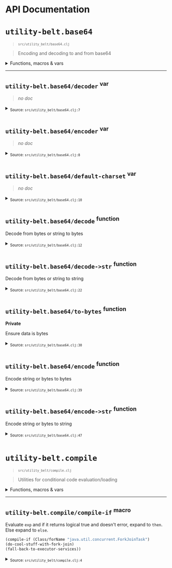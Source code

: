 
# API Documentation



# `utility-belt.base64`
> <sup>`src/utility_belt/base64.clj`</sup>








> Encoding and decoding to and from base64



<details>
  <summary>Functions, macros & vars</summary>

- [decoder](#utility-belt.base64/decoder)

- [encoder](#utility-belt.base64/encoder)

- [default-charset](#utility-belt.base64/default-charset)

- [decode](#utility-belt.base64/decode)

- [decode-&gt;str](#utility-belt.base64/decode-&gt;str)

- [encode](#utility-belt.base64/encode)

- [encode-&gt;str](#utility-belt.base64/encode-&gt;str)

</details>

<hr />




## <a name="utility-belt.base64/decoder">`utility-belt.base64/decoder`</a> <sup>var</sup>
> 





> 
> *no doc*


<details>
  <summary><sub>Source: <code>src/utility_belt/base64.clj:7</code></p></summary>

```clojure

(def ^Base64$Decoder decoder (Base64/getDecoder))

```

</details>



## <a name="utility-belt.base64/encoder">`utility-belt.base64/encoder`</a> <sup>var</sup>
> 





> 
> *no doc*


<details>
  <summary><sub>Source: <code>src/utility_belt/base64.clj:8</code></p></summary>

```clojure

(def ^Base64$Encoder encoder (Base64/getEncoder))

```

</details>



## <a name="utility-belt.base64/default-charset">`utility-belt.base64/default-charset`</a> <sup>var</sup>
> 





> 
> *no doc*


<details>
  <summary><sub>Source: <code>src/utility_belt/base64.clj:10</code></p></summary>

```clojure

(def default-charset (.toString StandardCharsets/UTF_8))

```

</details>



## <a name="utility-belt.base64/decode">`utility-belt.base64/decode`</a> <sup>function</sup>
> 





> 
Decode from bytes or string to bytes


<details>
  <summary><sub>Source: <code>src/utility_belt/base64.clj:12</code></p></summary>

```clojure

(defn decode
  "Decode from bytes or string to bytes"
  ^bytes [base64]
  {:pre [(or (bytes? base64) (string? base64))]}
  (byte-array
    ;; needs to cond on type to stop reflection
   (cond
     (bytes? base64) (.decode decoder ^bytes base64)
     (string? base64) (.decode decoder ^String base64))))

```

</details>



## <a name="utility-belt.base64/decode-&gt;str">`utility-belt.base64/decode->str`</a> <sup>function</sup>
> 





> 
Decode from bytes or string to string


<details>
  <summary><sub>Source: <code>src/utility_belt/base64.clj:22</code></p></summary>

```clojure

(defn decode->str
  "Decode from bytes or string to string"
  (^String [base64]
   (decode->str base64 default-charset))
  (^String [base64 ^String encoding]
   {:pre [(Charset/isSupported encoding)]}
   (String. (decode base64) encoding)))

```

</details>



## <a name="utility-belt.base64/to-bytes">`utility-belt.base64/to-bytes`</a> <sup>function</sup>
> 

**Private**





> 
Ensure data is bytes


<details>
  <summary><sub>Source: <code>src/utility_belt/base64.clj:30</code></p></summary>

```clojure

(defn- to-bytes
  "Ensure data is bytes"
  ^bytes [data ^String encoding]
  {:pre [(or (bytes? data) (string? data))
         (Charset/isSupported encoding)]}
  (cond
    (bytes? data) data
    (string? data) (.getBytes ^String data encoding)))

```

</details>



## <a name="utility-belt.base64/encode">`utility-belt.base64/encode`</a> <sup>function</sup>
> 





> 
Encode string or bytes to bytes


<details>
  <summary><sub>Source: <code>src/utility_belt/base64.clj:39</code></p></summary>

```clojure

(defn encode
  "Encode string or bytes to bytes"
  (^bytes [data]
   (encode data default-charset))
  (^bytes [data ^String encoding]
   (let [^bytes to-encode (to-bytes data encoding)]
     (.encode encoder to-encode))))

```

</details>



## <a name="utility-belt.base64/encode-&gt;str">`utility-belt.base64/encode->str`</a> <sup>function</sup>
> 





> 
Encode string or bytes to string


<details>
  <summary><sub>Source: <code>src/utility_belt/base64.clj:47</code></p></summary>

```clojure

(defn encode->str
  "Encode string or bytes to string"
  (^String [data]
   (encode->str data default-charset))
  (^String [data ^String encoding]
   (-> data (encode encoding) (String. encoding))))

```

</details>






# `utility-belt.compile`
> <sup>`src/utility_belt/compile.clj`</sup>








> Utilities for conditional code evaluation/loading



<details>
  <summary>Functions, macros & vars</summary>

- [compile-if](#utility-belt.compile/compile-if)

- [compile-when](#utility-belt.compile/compile-when)

</details>

<hr />




## <a name="utility-belt.compile/compile-if">`utility-belt.compile/compile-if`</a> <sup>macro</sup>
> 





> 
Evaluate `exp` and if it returns logical true and doesn't error, expand to
`then`.  Else expand to `else`.

```clojure
(compile-if (Class/forName "java.util.concurrent.ForkJoinTask")
(do-cool-stuff-with-fork-join)
(fall-back-to-executor-services))
```



<details>
  <summary><sub>Source: <code>src/utility_belt/compile.clj:4</code></p></summary>

```clojure

(defmacro compile-if
  "Evaluate `exp` and if it returns logical true and doesn't error, expand to
  `then`.  Else expand to `else`.

  ```clojure
  (compile-if (Class/forName \"java.util.concurrent.ForkJoinTask\")
    (do-cool-stuff-with-fork-join)
    (fall-back-to-executor-services))
  ```
  "
  [exp then else]
  (if (try (eval exp)
           (catch Throwable _ false))
    `(do ~then)
    `(do ~else)))

```

</details>



## <a name="utility-belt.compile/compile-when">`utility-belt.compile/compile-when`</a> <sup>macro</sup>
> 





> 
Evaluate `exp` and if it returns logical true and doesn't error, expand to `then`
Otherwise evaluates to `nil`

```clojure
(compile-when (require '[java-time.api :as jt])
(do-cool-stuff-with-java-time))
```



<details>
  <summary><sub>Source: <code>src/utility_belt/compile.clj:20</code></p></summary>

```clojure

(defmacro compile-when
  "Evaluate `exp` and if it returns logical true and doesn't error, expand to `then`
  Otherwise evaluates to `nil`

  ```clojure
  (compile-when (require '[java-time.api :as jt])
    (do-cool-stuff-with-java-time))
  ```
  "
  [exp & then]
  `(compile-if ~exp (do ~@then) nil))

```

</details>






# `utility-belt.component`
> <sup>`src/utility_belt/component.clj`</sup>












<details>
  <summary>Functions, macros & vars</summary>

- [deps](#utility-belt.component/deps)

- [using+](#utility-belt.component/using+)

- [map-&gt;system](#utility-belt.component/map-&gt;system)

- [map-&gt;component](#utility-belt.component/map-&gt;component)

</details>

<hr />




## <a name="utility-belt.component/deps">`utility-belt.component/deps`</a> <sup>function</sup>
> 





> 
Converts a mixed list of dependencies into a
dependency map.

```clojure
[:a :b {:c :f} :d] -> { :a :a :b :b :c :f :d :d }
```

More readable example:

```clojure
[ :db :es {:redis :redis-conn} :http-client]
```

would expand to:

```clojure
{ :db :db
:es :es
:redis :redis-conn
:http-client :http-client }
```

Useful when given component's dependency list is mostly
the same but has one or two exceptions which require aliasing.


<details>
  <summary><sub>Source: <code>src/utility_belt/component.clj:6</code></p></summary>

```clojure

(defn deps
  "Converts a mixed list of dependencies into a
  dependency map.

  ```clojure
  [:a :b {:c :f} :d] -> { :a :a :b :b :c :f :d :d }
  ```

  More readable example:

  ```clojure
  [ :db :es {:redis :redis-conn} :http-client]
  ```

  would expand to:

  ```clojure
  { :db :db
    :es :es
    :redis :redis-conn
    :http-client :http-client }
  ```

  Useful when given component's dependency list is mostly
  the same but has one or two exceptions which require aliasing."
  [dependencies]
  (->> dependencies
       (map (fn [x]
              (if (map? x)
                (vec (flatten (seq x)))
                [x x])))
       (into {})))

```

</details>



## <a name="utility-belt.component/using+">`utility-belt.component/using+`</a> <sup>function</sup>
> 





> 
Like component/using but accepts a mixed list of component dependencies.
See `+utility-belt.component/deps+`:

```clojure
(using+ (some-component/create) [ :a :b {:c :d}])
```

> [!WARNING]
> requires Component library to be pressent in the classpath


<details>
  <summary><sub>Source: <code>src/utility_belt/component.clj:39</code></p></summary>

```clojure

(defn using+
  "Like component/using but accepts a mixed list of component dependencies.
  See `+utility-belt.component/deps+`:

  ```clojure
  (using+ (some-component/create) [ :a :b {:c :d}])
  ```

  > [!WARNING]
  > requires Component library to be pressent in the classpath"
  [component dependencies-list]
  (component/using component (deps dependencies-list)))

```

</details>



## <a name="utility-belt.component/map-&gt;system">`utility-belt.component/map->system`</a> <sup>function</sup>
> 





> 
Convinence function to convert a map into a SystemMap record


<details>
  <summary><sub>Source: <code>src/utility_belt/component.clj:52</code></p></summary>

```clojure

(defn map->system
  "Convinence function to convert a map into a SystemMap record"
  [sys-map]
  (component/map->SystemMap sys-map))

```

</details>



## <a name="utility-belt.component/map-&gt;component">`utility-belt.component/map->component`</a> <sup>function</sup>
> 





> 
Given an inital (a map) and single arg-start/stop functions accepting the
map representing the component, returns a component.
Simplifies extending-via-metadata pattern to ensure right naming of things.

> [!NOTE]
> this is only suitable for simpler components, with minimal state that don't need
>  to implement any other protocols or interfaces


<details>
  <summary><sub>Source: <code>src/utility_belt/component.clj:57</code></p></summary>

```clojure

(defn map->component
  "Given an inital (a map) and single arg-start/stop functions accepting the
  map representing the component, returns a component.
  Simplifies extending-via-metadata pattern to ensure right naming of things.

  > [!NOTE]
  > this is only suitable for simpler components, with minimal state that don't need
  >  to implement any other protocols or interfaces"
  [{:keys [init
           start
           stop]
    :or {init {}
         start identity
         stop identity}}]
  (with-meta init
    {'com.stuartsierra.component/start start
     'com.stuartsierra.component/stop stop}))

```

</details>






# `utility-belt.component.nrepl`
> <sup>`src/utility_belt/component/nrepl.clj`</sup>












<details>
  <summary>Functions, macros & vars</summary>

- [create](#utility-belt.component.nrepl/create)

</details>

<hr />




## <a name="utility-belt.component.nrepl/create">`utility-belt.component.nrepl/create`</a> <sup>function</sup>
> 





> 
Creates an nREPL server component, by default it binds to loopback address


<details>
  <summary><sub>Source: <code>src/utility_belt/component/nrepl.clj:5</code></p></summary>

```clojure

(defn create
  "Creates an nREPL server component, by default it binds to loopback address"
  [{:keys [host port]
    :or {host "0.0.0.0"}
    :as config}]
  {:pre [(pos? port)]}
  (component/map->component {:init config
                             :start (fn [this]
                                      (if (:server this)
                                        this
                                        (assoc this :server (nrepl.server/start-server :port port :bind host))))

                             :stop (fn [this]
                                     (if-let [server (:server this)]
                                       (do
                                         (nrepl.server/stop-server server)
                                         (assoc this :server nil))
                                       this))}))

```

</details>






# `utility-belt.component.system`
> <sup>`src/utility_belt/component/system.clj`</sup>












<details>
  <summary>Functions, macros & vars</summary>

- [init-for-prod](#utility-belt.component.system/init-for-prod)

- [tools-ns-available?](#utility-belt.component.system/tools-ns-available?)

- [tools-ns-available?](#utility-belt.component.system/tools-ns-available?)

- [init-for-dev](#utility-belt.component.system/init-for-dev)

- [system](#utility-belt.component.system/system)

- [start](#utility-belt.component.system/start)

- [restart](#utility-belt.component.system/restart)

- [stop](#utility-belt.component.system/stop)

- [system](#utility-belt.component.system/system)

- [start](#utility-belt.component.system/start)

- [stop](#utility-belt.component.system/stop)

- [with-test-system](#utility-belt.component.system/with-test-system)

</details>

<hr />




## <a name="utility-belt.component.system/init-for-prod">`utility-belt.component.system/init-for-prod`</a> <sup>function</sup>
> 





> 
Simplifies wiring up the system as the app entry point, with a graceful shutdown.
This is helpful to reduce boilerplate in the main namespace.

Args:

- `store` - an atom to store the system in once it's started.
You can later refer to it by derefing it in your REPL session
- `system-fn` - a function that returns the system map, **NOT** an instance of `SystemMap`


Example:
```clojure
(ns some.api.core
(:require [some.api.system :as system]
[utility-belt.component :as component]))

(def app (atom nil))

(defn -main [& _args]
(component/init-app-system {:store app
:system-fn  system/production)))
```



<details>
  <summary><sub>Source: <code>src/utility_belt/component/system.clj:9</code></p></summary>

```clojure

(defn init-for-prod
  "Simplifies wiring up the system as the app entry point, with a graceful shutdown.
  This is helpful to reduce boilerplate in the main namespace.

  Args:

  - `store` - an atom to store the system in once it's started.
              You can later refer to it by derefing it in your REPL session
  - `system-fn` - a function that returns the system map, **NOT** an instance of `SystemMap`


  Example:
  ```clojure
  (ns some.api.core
    (:require [some.api.system :as system]
              [utility-belt.component :as component]))

  (def app (atom nil))

  (defn -main [& _args]
    (component/init-app-system {:store app
                                :system-fn  system/production)))
  ```
  "
  [{:keys [store system-fn]}]
  {:pre [(type/atom? store)
         (fn? system-fn)]}
  (reset! store (component/start-system (util.component/map->system (system-fn))))
  (lifecycle/add-shutdown-hook :shutdown-system (fn stop! []
                                                  (swap! store
                                                         #(when % (component/stop-system %)))))

  store)

```

</details>



## <a name="utility-belt.component.system/tools-ns-available?">`utility-belt.component.system/tools-ns-available?`</a> <sup>var</sup>
> 





> 
> *no doc*


<details>
  <summary><sub>Source: <code>src/utility_belt/component/system.clj:48</code></p></summary>

```clojure

(def tools-ns-available? true)

```

</details>



## <a name="utility-belt.component.system/tools-ns-available?">`utility-belt.component.system/tools-ns-available?`</a> <sup>var</sup>
> 





> 
> *no doc*


<details>
  <summary><sub>Source: <code>src/utility_belt/component/system.clj:49</code></p></summary>

```clojure

(def tools-ns-available? false)

```

</details>



## <a name="utility-belt.component.system/init-for-dev">`utility-belt.component.system/init-for-dev`</a> <sup>function</sup>
> 





> 
Sets up a dev-system namespace which will provide start, stop and getter function as well
as hold on to the started system.
This makes it easier to work with component as part of a dev setup (with easy reloading)
as well as tests, where systems can be controlled in a programatic way without
affecting how normal 'production' system is started/stopped/restarted.

Returns a map with keys :start-system, :stop-system, :get-system, :restart-system, you can
destructure it and assing to vars in your namespace.

The reason why this exists is to make sure that code reloaded via `tools.namespace.repl` is
truly reloadable, by ensuring all satate is nuked before reloading.

Args:
- ns-to-attach-to: namespace to attach the dev-system to, by default it attaches to the current namespace (`*ns*`)
- system-map-fn: a symbol pointing to a function that returns a **map of components** NOT an instance of `component/SystemMap`
- reloadable?: boolean, if true, will enable reloading of the system map function and the system itself, default is false



<details>
  <summary><sub>Source: <code>src/utility_belt/component/system.clj:51</code></p></summary>

```clojure

(defn init-for-dev
  "Sets up a dev-system namespace which will provide start, stop and getter function as well
  as hold on to the started system.
  This makes it easier to work with component as part of a dev setup (with easy reloading)
  as well as tests, where systems can be controlled in a programatic way without
  affecting how normal 'production' system is started/stopped/restarted.

  Returns a map with keys :start-system, :stop-system, :get-system, :restart-system, you can
  destructure it and assing to vars in your namespace.

  The reason why this exists is to make sure that code reloaded via `tools.namespace.repl` is
  truly reloadable, by ensuring all satate is nuked before reloading.

  Args:
  - ns-to-attach-to: namespace to attach the dev-system to, by default it attaches to the current namespace (`*ns*`)
  - system-map-fn: a symbol pointing to a function that returns a **map of components** NOT an instance of `component/SystemMap`
  - reloadable?: boolean, if true, will enable reloading of the system map function and the system itself, default is false
  "
  [{:keys [ns-to-attach-to
           system-map-fn
           reloadable?]}]
  {:pre [(qualified-symbol? system-map-fn)
         (or (nil? ns-to-attach-to)
             (symbol? ns-to-attach-to))]}
  (when reloadable?
    (assert tools-ns-available? "clojure.tools.namespace.repl is not available, cannot enable code reloading!")
    #_{:clj-kondo/ignore [:unresolved-namespace]}
    (clojure.tools.namespace.repl/disable-reload! *ns*)
    (when ns-to-attach-to
      #_{:clj-kondo/ignore [:unresolved-namespace]}
      (clojure.tools.namespace.repl/disable-reload! (find-ns ns-to-attach-to))))

  (let [;; by default, attaches itself to the current namespace
        sys-ns (str (if ns-to-attach-to
                      ns-to-attach-to
                      (str *ns*))
                    ".dev-sys")
        sys-ns-sym (symbol sys-ns)
        ;; get the ns symbol, for reloading
        system-fn-ns-sym (-> system-map-fn
                             resolve
                             meta
                             :ns
                             clojure.lang.Namespace/.getName
                             symbol)]
    (when-not system-fn-ns-sym
      (throw (ex-info "not a valid symbol for system map fn"
                      {:system-map-fn system-map-fn})))

    {:start-system (fn start-dev-sys' [& additional-component-map]
                     (println "Setting up " sys-ns-sym)
                     ;; first check if we have previous state hanging
                     ;; if so, nuke it
                     (when (resolve (symbol sys-ns "system"))
                       (remove-ns sys-ns-sym))

                     ;; now (re)create the  namespace and its vars
                     (create-ns sys-ns-sym)
                     (let [;; we will hold the running system in an atom
                           sys-atom' (intern sys-ns-sym 'system (atom nil))

                           ;; start function reloads the system 'factory' namespace and starts the system
                           ;; started system is stored in the atom
                           start' (intern sys-ns-sym 'start (fn sys-start' []
                                                              ;; reload the namespace which provides component map
                                                              (require system-fn-ns-sym :reload)
                                                              ;; now start the system and store it for later
                                                              (swap! (var-get sys-atom')
                                                                     (fn [sys]
                                                                       (if sys
                                                                         (do
                                                                           (println "System already running")
                                                                           sys)
                                                                         (do
                                                                           (println "Starting system")
                                                                           (when (and tools-ns-available? reloadable?)
                                                                             #_{:clj-kondo/ignore [:unresolved-namespace]}
                                                                             (clojure.tools.namespace.repl/refresh))
                                                                           (-> ((var-get (resolve system-map-fn)))
                                                                               (merge (first additional-component-map))
                                                                               component/map->SystemMap
                                                                               component/start)))))))
                           ;; define simple stop-fn, it will not be used here
                           ;; but called by a separate stop fn wrapper
                           _stop' (intern sys-ns-sym 'stop (fn sys-stop' []
                                                             (swap! (var-get sys-atom')
                                                                    (fn [sys]
                                                                      (if sys
                                                                        (do
                                                                          (println "Stopping system")
                                                                          (component/stop sys)
                                                                          nil)
                                                                        (println "System not running"))))))]

                       (start')))

     :stop-system (fn stop-dev-system' []
                    (if-let [stop' (ns-resolve sys-ns-sym 'stop)]
                      (do
                        (println "Stopping system")
                        (stop'))
                      (println "error: system not started")))

     :get-system (fn get-dev-system' []
                   @(var-get (resolve (symbol sys-ns "system"))))}))

```

</details>



## <a name="utility-belt.component.system/system">`utility-belt.component.system/system`</a> <sup>var</sup>
> 





> 
> *no doc*


<details>
  <summary><sub>Source: <code>src/utility_belt/component/system.clj:164</code></p></summary>

```clojure

(def system get-system)

```

</details>



## <a name="utility-belt.component.system/start">`utility-belt.component.system/start`</a> <sup>var</sup>
> 





> 
> *no doc*


<details>
  <summary><sub>Source: <code>src/utility_belt/component/system.clj:165</code></p></summary>

```clojure

(def start start-system)

```

</details>



## <a name="utility-belt.component.system/restart">`utility-belt.component.system/restart`</a> <sup>var</sup>
> 





> 
> *no doc*


<details>
  <summary><sub>Source: <code>src/utility_belt/component/system.clj:166</code></p></summary>

```clojure

(def restart (fn [] (stop-system) (start-system)))

```

</details>



## <a name="utility-belt.component.system/stop">`utility-belt.component.system/stop`</a> <sup>var</sup>
> 





> 
> *no doc*


<details>
  <summary><sub>Source: <code>src/utility_belt/component/system.clj:167</code></p></summary>

```clojure

(def stop stop-system)

```

</details>



## <a name="utility-belt.component.system/system">`utility-belt.component.system/system`</a> <sup>var</sup>
> 





> 
> *no doc*


<details>
  <summary><sub>Source: <code>src/utility_belt/component/system.clj:173</code></p></summary>

```clojure

(def system get-system)

```

</details>



## <a name="utility-belt.component.system/start">`utility-belt.component.system/start`</a> <sup>var</sup>
> 





> 
> *no doc*


<details>
  <summary><sub>Source: <code>src/utility_belt/component/system.clj:174</code></p></summary>

```clojure

(def start start-system)

```

</details>



## <a name="utility-belt.component.system/stop">`utility-belt.component.system/stop`</a> <sup>var</sup>
> 





> 
> *no doc*


<details>
  <summary><sub>Source: <code>src/utility_belt/component/system.clj:175</code></p></summary>

```clojure

(def stop stop-system)

```

</details>



## <a name="utility-belt.component.system/with-test-system">`utility-belt.component.system/with-test-system`</a> <sup>function</sup>
> 





> 
> *no doc*


<details>
  <summary><sub>Source: <code>src/utility_belt/component/system.clj:177</code></p></summary>

```clojure

(defn with-test-system [test-fn]
      (try
        (start)
        (test-fn)
        (finally
          (stop))))

```

</details>






# `utility-belt.lifecycle`
> <sup>`src/utility_belt/lifecycle.clj`</sup>








> Tools for managing application lifecycle



<details>
  <summary>Functions, macros & vars</summary>

- [add-shutdown-hook](#utility-belt.lifecycle/add-shutdown-hook)

- [run-registered-hooks](#utility-belt.lifecycle/run-registered-hooks)

- [register-shutdown-hooks!](#utility-belt.lifecycle/register-shutdown-hooks!)

</details>

<hr />




## <a name="utility-belt.lifecycle/hooks">`utility-belt.lifecycle/hooks`</a> <sup>var</sup>
> 

**Private**





> 
> *no doc*


<details>
  <summary><sub>Source: <code>src/utility_belt/lifecycle.clj:6</code></p></summary>

```clojure

(def ^{:private true :doc "Default hooks list"}
  hooks
  (atom {::shutdown-agents shutdown-agents}))

```

</details>



## <a name="utility-belt.lifecycle/add-shutdown-hook">`utility-belt.lifecycle/add-shutdown-hook`</a> <sup>function</sup>
> 





> 
Register a function to run when the application *gracefully* shuts down.
Useful for stopping the Component system or other resources that have a life cycle.


<details>
  <summary><sub>Source: <code>src/utility_belt/lifecycle.clj:10</code></p></summary>

```clojure

(defn add-shutdown-hook
  "Register a function to run when the application *gracefully* shuts down.
  Useful for stopping the Component system or other resources that have a life cycle."
  [name hook-fn]
  (log/infof "registered hook '%s'" name)
  (swap! hooks assoc name hook-fn))

```

</details>



## <a name="utility-belt.lifecycle/run-registered-hooks">`utility-belt.lifecycle/run-registered-hooks`</a> <sup>function</sup>
> 





> 
> *no doc*


<details>
  <summary><sub>Source: <code>src/utility_belt/lifecycle.clj:17</code></p></summary>

```clojure

(defn run-registered-hooks
  []
  (mapv (fn [[name hook-fn]]
          (try
            (log/infof "running shutdown hook '%s'" name)
            (hook-fn)
            (catch Exception err
              (log/errorf err "shutdown hook '%s' failed" name))))
        @hooks))

```

</details>



## <a name="utility-belt.lifecycle/register-shutdown-hooks!">`utility-belt.lifecycle/register-shutdown-hooks!`</a> <sup>function</sup>
> 





> 
Install the shutdown handler, which will run any registered shutdown hooks.


<details>
  <summary><sub>Source: <code>src/utility_belt/lifecycle.clj:27</code></p></summary>

```clojure

(defn register-shutdown-hooks!
  "Install the shutdown handler, which will run any registered shutdown hooks."
  [hooks]
  {:pre [(seq hooks)
         (every? (fn [[name hook-fn]]
                   (and (keyword? name)
                        (fn? hook-fn)))
                 hooks)]}
  (mapv (fn [[name hook-fn]]
          (add-shutdown-hook name hook-fn))
        hooks)
  (.addShutdownHook (Runtime/getRuntime)
                    (Thread. ^Runnable run-registered-hooks)))

```

</details>






# `utility-belt.type`
> <sup>`src/utility_belt/type.clj`</sup>












<details>
  <summary>Functions, macros & vars</summary>

- [atom?](#utility-belt.type/atom?)

</details>

<hr />




## <a name="utility-belt.type/atom?">`utility-belt.type/atom?`</a> <sup>function</sup>
> 





> 
> *no doc*


<details>
  <summary><sub>Source: <code>src/utility_belt/type.clj:3</code></p></summary>

```clojure

(defn atom? [thing] (instance? clojure.lang.Atom thing))

```

</details>





Generated 07/10/2024 15:51
